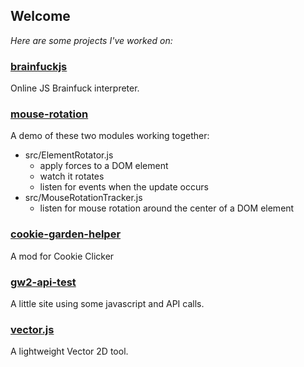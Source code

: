 ---
---

## Welcome

*Here are some projects I've worked on:*

### [brainfuckjs](https://yannprada.github.io/brainfuckjs)

Online JS Brainfuck interpreter.

### [mouse-rotation](https://yannprada.github.io/mouse-rotation/docs)

A demo of these two modules working together:

- src/ElementRotator.js
  - apply forces to a DOM element
  - watch it rotates
  - listen for events when the update occurs
- src/MouseRotationTracker.js
  - listen for mouse rotation around the center of a DOM element

### [cookie-garden-helper](https://github.com/yannprada/cookie-garden-helper)

A mod for Cookie Clicker

### [gw2-api-test](https://yannprada.github.io/gw2-api-test/index.html)

A little site using some javascript and API calls.

### [vector.js](https://github.com/yannprada/vector.js)

A lightweight Vector 2D tool.
